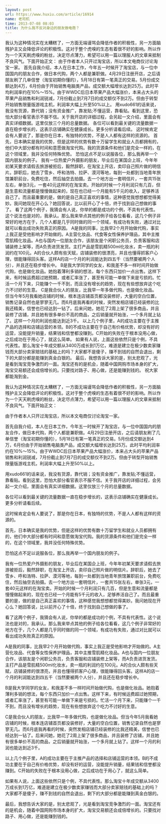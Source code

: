 ```yaml
---
layout: post
url: https://www.huxiu.com/article/16914
name: 老司机
time: 2013-07-08 08:03
title: 为什么我不反对身边的朋友做电商？
---
```

我认为这种情况实在太糟糕了，一方面无端谩骂会降低作者的积极性，另一方面脑残护主又会降低评论的积极性。这对于整个虎嗅的生态有着很不好的影响。所以作为一个天天刷虎嗅的粉丝，决定尽点薄力，希望可以用一篇以理服人的文章来抵制不良风气。下面开始正文： 由于作者本人只开过淘宝店，所以本文电商仅讨论淘宝一家。 首先自我介绍，本人在日本工作，今年五一时候开了淘宝店，与一位中国国内的朋友合作，做日本代购，两个人都是兼职做。4月29日注册开店，之后请朋友刷了几单信誉（淘宝初期你懂的），5月18日有第一笔真正的交易。5月份成交额达到4万，6月份由于开始销售电脑类产品，成交额大幅增长达到25万。此时平均利润率约在10%～15%。由于WWDC后日本苹果产品大幅涨价，本来占大头的苹果产品销售和利润锐减，7月份截止到7月7日的成交额仅不到2万。但由于转型开始销售限量版游戏主机，利润率大幅上升至50%以上。 用xudo661的话来说，我没有货源，靠代销；没有资金推广，靠发贴;不懂运营，靠看贴。看到这里，恐怕大部分看官表示不服不信。关于我开店的详细过程，会另起一文介绍，里面会有真实详细数据。这里仅放三个月的总量数据。 各位可以看到最关键的流量数据一直在稳步增长的，这表示店铺确实在健康成长。更多分析请看后续。 这时候肯定会有人要说了，那是你在日本，有独特的优势，不是人人都有这样的资源的。 首先，日本确实是我的优势，但是这样的优势有数十万留学生和就业人员都拥有的，他们中大部分都有时间和意愿做淘宝代购。我的货源条件和他们是完全一样的，在这个领域里，我并没任何特殊优势。 恐怕这点不足以说服各位，那么我再举一个国内朋友的例子。 我有一位热爱户外摄影的朋友，毕业后在某国企上班，今年年初某天要求请假去旅游被拒后，毅然辞职，在淘宝上开店，卖印自己照片做的明信片。辞职后，她去了雪乡、呼和浩特、拉萨、漠河等地，每到一处都到当地青年旅馆兼职前台，免费吃住，然后抽空去拍摄。去一个地方出一套明信片，一套共15张左右，单张3元，一套40元这样的在淘宝卖。开始的时候一个月利润只有几百，但是生意和流量都是慢慢做起来的，现在也已经一个月能有5千元的收入，足够养活自己了。而且最重要的是，做的是自己真正喜欢的事情，这种感觉我想想都觉得美妙。我问她现在开心么？她回答说，比以前开心了十倍，终于找到自己想做的事了。 看了这两个例子，我猜会有人说，你举的都是成功的个例，不具有代表性。这个说法也是对的，我承认。那么我来举点其他的例子给各位看看，这几个例子非常好的地方在于，几个人都是几乎同时做的同一个领域，有成功有失败，通过对比就可以看出成功失败真正的原因。 A是我的同事，比我早2个月开始做代购，事实上我正是受他影响才开始做的。A主营化妆品、代食等女性保养护理品，其中主推雪肌精化妆品。A也与国内一位朋友合作，该朋友是个闲职公务员，负责客服和店铺装修上架等，而A负责进货发货。主打产品是雪肌精500ml化妆水，卖一瓶的利润约在100元。A的合伙人颇有些天赋，店铺装修的很漂亮，并且也懂得抓客户心理，很能赚得回头客。这样A的店一个月的利润能达到四五千（当然要被两个人分），并且还在稳步增长中。 B是我大学同学的女友，和我差不多一样时间开始做代购，也是做化妆品。她抱着薄利多销的想法，每个东西只加价一点出售。这样下来，有时候运费超过她预期，或者汇率涨了，甚至有可能一单做下来是亏损的。忙活一个月下来，只能赚个一千不到，而且没有增长的趋势，现在有些想放弃这个吃力不讨好的生意。 C是我合伙人的朋友，比我早一年多做代购，也是做化妆品。但当今年5月我看她店铺的时候，根本连店铺首页都没装修好，大量的空白位置，销售记录自然也是寥寥无几。而6月底我再看的时候，突然发相店铺已经装修的比我还精美，信誉也已经达到一钻了。后来问她，她花了2周上架了很多商品，并且装修了店铺，并且她有很多单价不高的商品，之后销量就开始涨，一个多月就上钻了。这样一个月的利润也能达到近3千。 以上几个例子里，A的成功主要在于主推产品的选择和店铺运营的本领。B的不成功主要在于自己有价格优势，却没有好的运营，没能提升销量，结果钱和信誉都没赚到。C开始的失败在于根本没用心做，之后成功在于用心了，就这么简单。 如果有人说，上面这些依然只是个例，不具代表性。那么淘宝十年成交额从3400万成长到1万亿，难道是建立在极少数卖家赚钱而大部分卖家赔钱的基础上的吗？大家都不是傻子，赚不到钱的自然会退出，剩下的大部分都是能赚到真金白银的。 最后，我想告诉大家的是，别太悲观了，光是看到淘宝竞争激烈的一面。淘宝还有的是机会，随着中国网购市场本身的扩大，淘宝交易额还会成倍增长的。只要找对路子、用心做，还是能赚到钱的。 祝大家都能淘到金。

我认为这种情况实在太糟糕了，一方面无端谩骂会降低作者的积极性，另一方面脑残护主又会降低评论的积极性。这对于整个虎嗅的生态有着很不好的影响。所以作为一个天天刷虎嗅的粉丝，决定尽点薄力，希望可以用一篇以理服人的文章来抵制不良风气。下面开始正文：

由于作者本人只开过淘宝店，所以本文电商仅讨论淘宝一家。

首先自我介绍，本人在日本工作，今年五一时候开了淘宝店，与一位中国国内的朋友合作，做日本代购，两个人都是兼职做。4月29日注册开店，之后请朋友刷了几单信誉（淘宝初期你懂的），5月18日有第一笔真正的交易。5月份成交额达到4万，6月份由于开始销售电脑类产品，成交额大幅增长达到25万。此时平均利润率约在10%～15%。由于WWDC后日本苹果产品大幅涨价，本来占大头的苹果产品销售和利润锐减，7月份截止到7月7日的成交额仅不到2万。但由于转型开始销售限量版游戏主机，利润率大幅上升至50%以上。

用xudo661的话来说，我没有货源，靠代销；没有资金推广，靠发贴;不懂运营，靠看贴。看到这里，恐怕大部分看官表示不服不信。关于我开店的详细过程，会另起一文介绍，里面会有真实详细数据。这里仅放三个月的总量数据。

各位可以看到最关键的流量数据一直在稳步增长的，这表示店铺确实在健康成长。更多分析请看后续。

这时候肯定会有人要说了，那是你在日本，有独特的优势，不是人人都有这样的资源的。

首先，日本确实是我的优势，但是这样的优势有数十万留学生和就业人员都拥有的，他们中大部分都有时间和意愿做淘宝代购。我的货源条件和他们是完全一样的，在这个领域里，我并没任何特殊优势。

恐怕这点不足以说服各位，那么我再举一个国内朋友的例子。

我有一位热爱户外摄影的朋友，毕业后在某国企上班，今年年初某天要求请假去旅游被拒后，毅然辞职，在淘宝上开店，卖印自己照片做的明信片。辞职后，她去了雪乡、呼和浩特、拉萨、漠河等地，每到一处都到当地青年旅馆兼职前台，免费吃住，然后抽空去拍摄。去一个地方出一套明信片，一套共15张左右，单张3元，一套40元这样的在淘宝卖。开始的时候一个月利润只有几百，但是生意和流量都是慢慢做起来的，现在也已经一个月能有5千元的收入，足够养活自己了。而且最重要的是，做的是自己真正喜欢的事情，这种感觉我想想都觉得美妙。我问她现在开心么？她回答说，比以前开心了十倍，终于找到自己想做的事了。

看了这两个例子，我猜会有人说，你举的都是成功的个例，不具有代表性。这个说法也是对的，我承认。那么我来举点其他的例子给各位看看，这几个例子非常好的地方在于，几个人都是几乎同时做的同一个领域，有成功有失败，通过对比就可以看出成功失败真正的原因。

A是我的同事，比我早2个月开始做代购，事实上我正是受他影响才开始做的。A主营化妆品、代食等女性保养护理品，其中主推雪肌精化妆品。A也与国内一位朋友合作，该朋友是个闲职公务员，负责客服和店铺装修上架等，而A负责进货发货。主打产品是雪肌精500ml化妆水，卖一瓶的利润约在100元。A的合伙人颇有些天赋，店铺装修的很漂亮，并且也懂得抓客户心理，很能赚得回头客。这样A的店一个月的利润能达到四五千（当然要被两个人分），并且还在稳步增长中。

B是我大学同学的女友，和我差不多一样时间开始做代购，也是做化妆品。她抱着薄利多销的想法，每个东西只加价一点出售。这样下来，有时候运费超过她预期，或者汇率涨了，甚至有可能一单做下来是亏损的。忙活一个月下来，只能赚个一千不到，而且没有增长的趋势，现在有些想放弃这个吃力不讨好的生意。

C是我合伙人的朋友，比我早一年多做代购，也是做化妆品。但当今年5月我看她店铺的时候，根本连店铺首页都没装修好，大量的空白位置，销售记录自然也是寥寥无几。而6月底我再看的时候，突然发相店铺已经装修的比我还精美，信誉也已经达到一钻了。后来问她，她花了2周上架了很多商品，并且装修了店铺，并且她有很多单价不高的商品，之后销量就开始涨，一个多月就上钻了。这样一个月的利润也能达到近3千。

以上几个例子里，A的成功主要在于主推产品的选择和店铺运营的本领。B的不成功主要在于自己有价格优势，却没有好的运营，没能提升销量，结果钱和信誉都没赚到。C开始的失败在于根本没用心做，之后成功在于用心了，就这么简单。

如果有人说，上面这些依然只是个例，不具代表性。那么淘宝十年成交额从3400万成长到1万亿，难道是建立在极少数卖家赚钱而大部分卖家赔钱的基础上的吗？大家都不是傻子，赚不到钱的自然会退出，剩下的大部分都是能赚到真金白银的。

最后，我想告诉大家的是，别太悲观了，光是看到淘宝竞争激烈的一面。淘宝还有的是机会，随着中国网购市场本身的扩大，淘宝交易额还会成倍增长的。只要找对路子、用心做，还是能赚到钱的。

